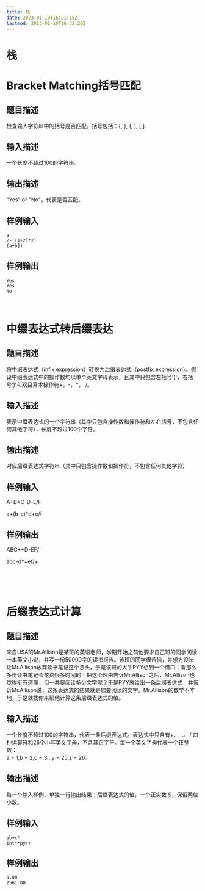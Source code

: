 ```yaml
---
title: 栈
date: 2023-01-10T16:21:15Z
lastmod: 2023-01-10T16:22:20Z
---
```


# 栈

# Bracket Matching括号匹配

## 题目描述

检查输入字符串中的括号是否匹配。括号包括：{, }, (, ), [,].

## 输入描述

一个长度不超过100的字符串。

## 输出描述

“Yes" or "No"，代表是否匹配。

## 样例输入

```
a
2-[(1+2)*2]
(a+b])
```

## 样例输出

```
Yes
Yes
No
```

‍

# 中缀表达式转后缀表达

## 题目描述

将中缀表达式（infix expression）转换为后缀表达式（postfix expression）。假设中缀表达式中的操作数均以单个英文字母表示，且其中只包含左括号'('，右括号‘)’和双目算术操作符+，-，*， /。

## 输入描述

表示中缀表达式的一个字符串（其中只包含操作数和操作符和左右括号，不包含任何其他字符），长度不超过100个字符。

## 输出描述

对应后缀表达式字符串（其中只包含操作数和操作符，不包含任何其他字符）

## 样例输入

A+B*C-D-E/F

a+(b-c)*d+e/f

## 样例输出

ABC*+D-EF/-

abc-d*+ef/+

‍

‍

# 后缀表达式计算

## 题目描述

来自USA的Mr.Allison是某班的英语老师，学期开始之前他要求自己班的同学阅读一本英文小说，并写一份50000字的读书报告。该班的同学很苦恼，并想方设法让Mr.Allison放弃读书笔记这个念头，于是该班的大牛PYY想到一个借口：看那么多份读书笔记会花费很多时间的！把这个理由告诉Mr.Allison之后，Mr.Allison也觉得挺有道理，但一共要阅读多少文字呢？于是PYY就给出一条后缀表达式，并告诉Mr.Allison说，这条表达式的结果就是您要阅读的文字。Mr.Allison的数学不咋地，于是就找你来帮他计算这条后缀表达式的值。

## 输入描述

一个长度不超过100的字符串，代表一条后缀表达式。表达式中只含有+、-、、/ 四种运算符和26个小写英文字母，不含其它字符。每一个英文字母代表一个正整数：  
a = 1,b = 2,c = 3...y = 25,z = 26。

## 输出描述

每一个输入样例，单独一行输出结果：后缀表达式的值，一个正实数 S，保留两位小数。

## 样例输入

```
ab+c*
int**py++
```

## 样例输出

```
9.00
2561.00
```

‍

‍

#
